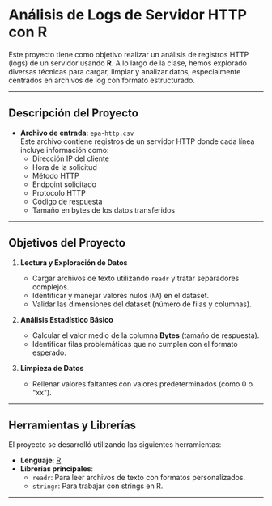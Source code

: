 # **Análisis de Logs de Servidor HTTP con R**

Este proyecto tiene como objetivo realizar un análisis de registros HTTP (logs) de un servidor usando **R**. A lo largo de la clase, hemos explorado diversas técnicas para cargar, limpiar y analizar datos, especialmente centrados en archivos de log con formato estructurado.

---

## **Descripción del Proyecto**

- **Archivo de entrada**: `epa-http.csv`  
  Este archivo contiene registros de un servidor HTTP donde cada línea incluye información como:  
  - Dirección IP del cliente  
  - Hora de la solicitud  
  - Método HTTP  
  - Endpoint solicitado  
  - Protocolo HTTP  
  - Código de respuesta  
  - Tamaño en bytes de los datos transferidos  

---

## **Objetivos del Proyecto**

1. **Lectura y Exploración de Datos**  
   - Cargar archivos de texto utilizando `readr` y tratar separadores complejos.  
   - Identificar y manejar valores nulos (`NA`) en el dataset.  
   - Validar las dimensiones del dataset (número de filas y columnas).  

2. **Análisis Estadístico Básico**  
   - Calcular el valor medio de la columna **Bytes** (tamaño de respuesta).  
   - Identificar filas problemáticas que no cumplen con el formato esperado.  

3. **Limpieza de Datos**  
   - Rellenar valores faltantes con valores predeterminados (como 0 o "xx").  

---

## **Herramientas y Librerías**

El proyecto se desarrolló utilizando las siguientes herramientas:  

- **Lenguaje**: [R](https://cran.r-project.org/)  
- **Librerías principales**:  
  - `readr`: Para leer archivos de texto con formatos personalizados.  
  - `stringr`: Para trabajar con strings en R.  


---
